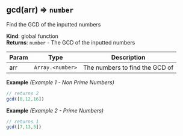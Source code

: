 <a name="gcd"></a>

## gcd(arr) ⇒ <code>number</code>
Find the GCD of the inputted numbers

**Kind**: global function  
**Returns**: <code>number</code> - The GCD of the inputted numbers  

| Param | Type | Description |
| --- | --- | --- |
| arr | <code>Array.&lt;number&gt;</code> | The numbers to find the GCD of |

**Example** *(Example 1 - Non Prime Numbers)*  
```js
// returns 2
gcd([8,12,16])
```
**Example** *(Example 2 - Prime Numbers)*  
```js
// returns 1
gcd([7,13,5])
```

